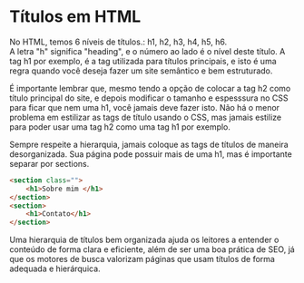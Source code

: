 # Títulos em HTML 

No HTML, temos 6 níveis de títulos.: h1, h2, h3, h4, h5, h6.  </br>
A letra "h" significa "heading", e o número ao lado é o nível deste título. 
A tag h1 por exemplo, é a tag utilizada para títulos principais, e isto é uma regra 
quando você deseja fazer um site semântico e bem estruturado. 

É importante lembrar que, mesmo tendo a opção de colocar a tag h2 como título principal do site, e depois modificar o tamanho e espesssura no CSS para ficar que nem uma h1, você jamais deve fazer isto. Não há o menor problema em estilizar as tags de título usando o CSS, mas jamais estilize para poder usar uma tag h2 como uma tag h1 por exemplo. 

Sempre respeite a hierarquia, jamais coloque as tags de títulos de maneira desorganizada.
Sua página pode possuir mais de uma h1, mas é importante separar por sections.
```html
<section class="">
    <h1>Sobre mim </h1> 
</section>
<section>
    <h1>Contato</h1>
</section>
```

Uma hierarquia de títulos bem organizada ajuda os leitores a entender o conteúdo de forma clara e eficiente, além de ser uma boa prática de SEO, já que os motores de busca valorizam páginas que usam títulos de forma adequada e hierárquica.